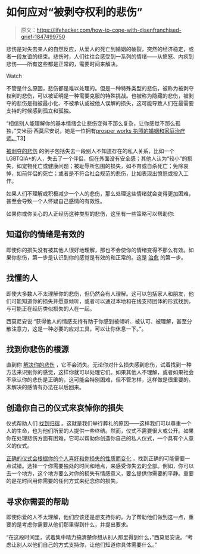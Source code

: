 # 如何应对“被剥夺权利的悲伤”

> 原文：<https://lifehacker.com/how-to-cope-with-disenfranchised-grief-1847499750>

悲伤是对失去亲人的自然反应，从爱人的死亡到婚姻的破裂，突然的经济稳定，或者一段友谊的结束。悲伤时，人们往往会感受到一系列的情绪——从愤怒、内疚到悲伤——所有这些都是正常的，需要时间来解决。

Watch

不管是什么原因，悲伤都是难以处理的。但是一种特殊类型的悲伤，被称为被剥夺权利的悲伤，可以被证明是一种需要克服的特殊挑战。也被称为隐藏的悲伤，被剥夺的悲伤是指被最小化、不被承认或被他人误解的损失，这可能导致人们在最需要支持的时候感到孤立和孤独。

“相信别人能理解你的基本情绪会让悲伤变得不那么复杂，让你感觉不那么孤独，”艾米丽·西莫尼安说，她是一位拥有[prosper works 执照的婚姻和家庭治疗师。](https://thriveworks.com/washington-dc-counseling/)T3】

[被剥夺的悲伤](https://www.healthline.com/health/mental-health/disenfranchised-grief) 的例子包括失去一段别人不知道存在的私人关系，比如一个 LGBTQIA+的人，失去了一个伴侣，但在外面没有安全感；其他人认为“较小”的损失，如宠物死亡或健康问题；被耻辱所包围的损失，如不育或自杀死亡；免除哀悼，如前伴侣的死亡；或者是不符合社会规范的悲伤，比如表现出愤怒或投入工作。

如果人们不理解或积极减少一个人的悲伤，那么处理这些情绪就会变得更加困难，甚至会导致一个人怀疑自己感情的有效性。

如果你或你关心的人正经历这种类型的悲伤，这里有一些策略可以帮助你:

## **知道你的情绪是有效的**

即使你的损失没有被其他人很好地理解，那也不会使你的情绪变得不那么有效。如果你悲伤，第一步是认识到你的感觉是有效的和正常的。这是 [治愈](https://www.npr.org/2021/06/02/1002446604/the-importance-of-mourning-losses-even-when-they-seem-small) 的第一步。

## **找懂的人**

即使大多数人不太理解你的悲伤，但仍然会有人理解。这可以包括家人和朋友，他们可能知道你的损失并愿意倾听，或者可以通过本地和在线支持团体的形式找到，与可能正在经历类似损失的人在一起。

西莫尼安说:“获得他人的情感支持有助于你感到被倾听、被认可、被理解，甚至分散注意力，这是一种必要的应对工具，可以让你休息一下。”。

## **找到你悲伤的根源**

直到你 [解决你的悲伤](https://www.npr.org/2021/06/02/1002446604/the-importance-of-mourning-losses-even-when-they-seem-small) ，它不会消失。无论你对什么损失感到悲伤，试着找到一种方法来识别你的感觉，这样你就可以处理它们。如果其他人不理解，或者如果社会不承认你的悲伤是正确的，这可能会特别困难，但不管怎样，这样做是很重要的。未解决的感情有办法在以后回来。

## 创造你自己的仪式来哀悼你的损失

仪式帮助人们 [找到归宿](https://www.healthline.com/health/if-you-grieve-in-private-science-says-youre-doing-it-right) 。这就是我们举行葬礼的原因——这样我们可以尊重一个人的生命，也为他们所爱的人提供一些终结。然而，仪式不需要很大或公开。如果你在处理悲伤方面有困难，它可以帮助你创造你自己的私人仪式，一个具有个人意义的仪式。

[正确的仪式会根据你的个人喜好和你损失的性质而变化](https://www.healthline.com/health/if-you-grieve-in-private-science-says-youre-doing-it-right#Starting-your-own-personal-ritual-) ，找到正确的可能需要一点试错。选择一个你需要独处的时间和地点，来感受你失去的全部。例如，你可以去一个地方，这个地方要么对你的损失有情感意义，要么提供你需要的平静。重要的是花时间用你需要的任何方式来纪念你的损失。

## **寻求你需要的帮助**

即使你爱的人不太理解，他们应该还是想支持你的。为了帮助他们做到这一点，重要的是考虑你需要从他们那里得到什么，并提出要求。

“在这段时间里，试着集中精力搞清楚你想从别人那里得到什么，”西莫尼安说。“考虑让别人以他们自己的方式支持你，让他们知道你具体需要什么。”
